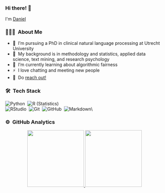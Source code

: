 ### Hi there! 👋
I'm [Daniel](https://danadria.com/)

### 👨🏻‍💻 &nbsp;About Me
- 🔭 &nbsp;I’m pursuing a PhD in clinical natural language processing at Utrecht University
- 🦾 &nbsp;My background is in methodology and statistics, applied data science, text mining, and research psychology
- 🌱 &nbsp;I’m currently learning about algorithmic fairness
- ⚡ &nbsp;I love chatting and meeting new people
- 💬 &nbsp;Do [reach out!](mailto:danadria@uu.nl) 

### 🛠 &nbsp;Tech Stack

![Python](https://img.shields.io/badge/-Python-05122A?style=flat&logo=python)&nbsp;
![R (Statistics)](https://img.shields.io/badge/-R-05122A?style=flat&logo=R&logoColor=276DC3)\
![RStudio](https://img.shields.io/badge/-RStudio-05122A?style=flat&logo=rstudio)&nbsp;
![Git](https://img.shields.io/badge/-Git-05122A?style=flat&logo=git)&nbsp;
![GitHub](https://img.shields.io/badge/-GitHub-05122A?style=flat&logo=github)&nbsp;
![Markdown](https://img.shields.io/badge/-Markdown-05122A?style=flat&logo=markdown)\

### ⚙️ &nbsp;GitHub Analytics

<p align="center">
<a href="https://github.com/danadria">
  <img height="180em" src="https://github-readme-stats-eight-theta.vercel.app/api?username=danadria&show_icons=true&theme=algolia&include_all_commits=true&count_private=true"/>
  <img height="180em" src="https://github-readme-stats-eight-theta.vercel.app/api/top-langs/?username=danadria&layout=compact&langs_count=8&theme=algolia"/>
</a>
</p>

<!--
**danadria/danadria** is a ✨ _special_ ✨ repository because its `README.md` (this file) appears on your GitHub profile.

Here are some ideas to get you started:

- 🔭 I’m currently working on ...
- 🌱 I’m currently learning ...
- 👯 I’m looking to collaborate on ...
- 🤔 I’m looking for help with ...
- 💬 Ask me about ...
- 📫 How to reach me: ...
- 😄 Pronouns: ...
- ⚡ Fun fact: ...
-->
